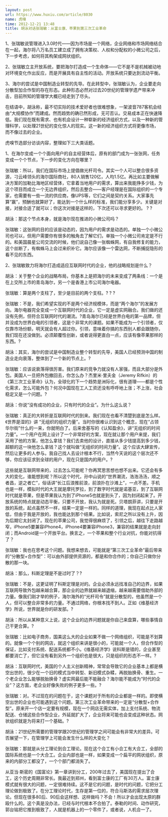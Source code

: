 ```yaml
---
layout: post
url: https://www.huxiu.com/article/8030
name: 虎嗅
time: 2012-12-21 13:48
title: 胡泳对话张瑞敏：从富士康、苹果到第三次工业革命
---
```

1、张瑞敏说管理进入3.0时代——因为市场是一个网络，企业网络和市场网络结合在一起，海尔将八万名员工建立成了拥有决策权、人权和分配权的小微公司之后，下一步考虑，如何将其构架成网状组织。

2、张瑞敏立主开放系统，要把海尔打造成一个生命体——它不是不是机械被动地对环境变化作出反应，而是开展具有自主性的活动。开放系统只要达到流动平衡。

3、海尔的尝试是中国制造业转型的先导。在此转型中，张瑞敏认为，企业要走向分散型加合作型的存在形态。此种形态必然对过去20世纪的管理学遗产带来冲击，目前所知的管理学大概已经走到了尽头。

在结语中，胡泳称，最不切实际的技术爱好者也很难想象，一架波音787客机会经由“大规模协作”而建成。然而趋势的确已然形成，无可否认。交易成本正在快速降低。我们现在既有需求、也有机会设计一种崭新的经济组织方式，以及一种新的管理科学，以处理21世纪的变化惊人的现实。这一新的经济组织方式将更像市场，而不像过去的企业。

虎嗅节选部分访谈内容，整理如下三大类话题。

1、在海尔变成一个个面向用户的自主经营体后，原有的部门成为一张张网，任务变成一个个节点，下一步的变化方向在哪里？

张瑞敏：所以，我们在国际市场上提倡做光杆司令。其实一个人可以整合很多资源，刁云峰领头的海尔国际商社，80人销售120亿，人均1.5亿。再比如主要做解决方案的加勒比海地区经营体，它拿着当地用户的需求，算出来我能挣多少钱，为这个项目而成立一个无边界组织，然后去整合——客户经理是在国际组织的一个专家，也需要有一些一流的供应商，像UPS等，它们之间是契约关系。大家事先算“赢”，预酬也就算好了，能达到一个什么样的标准，我们能分享多少。关键是对接，对接合适了就可以；你这次对接是这样的，下次还可以寻求更好的。 ? ?

胡泳：那这个节点本身，就是海尔现在推进的小微公司吗？

张瑞敏：这张网的目的应该是动态的，因为用户的需求是动态的。单独一个小微公司也可以，但用户需要你有很多的触角去了解它们，单独一个小微公司肯定是不行的。和美国晨星公司交流的时候，他们说自己像一张蜘蛛网，有自我修复的能力，这个丝断了，有蜘蛛马上会过来织补它。海尔应该像一个雷达网，不断捕捉隐形的看不见的东西。

2、张瑞敏致力将海尔打造成适应互联网时代的企业，他的战略规划是什么？

胡泳：关于整个企业的战略布局，你基本上是把海尔的未来变成了两条线：一个是在上交所上市的青岛海尔，另一个是香港上市公司海尔电器。

张瑞敏：算是两个支柱了，至少是目前的两个支柱。? ? ?

张瑞敏：不是，我们希望实现的不是两个经济规模体，而是“两个海尔”的发展方向。海尔电器完全变成一个互联网时代的企业，它一定是虚实网融合。我们做的还没有先例，但符合互联网时代的潮流。?青岛海尔已经是世界白电的第一品牌，但并没成为世界白电的引领者，这是个非常大的课题。如果不能成为一个引领者，仅仅靠市场份额，明天就会有人超过你。引领，意味着你搞的东西别人都会跟随你，我们现在还没做到。必须颠覆性创新，或者说得更直白一点，应该有像苹果那样的东西。?

胡泳：其实，海尔的尝试是中国制造业整个转型的先导，美国人已经预测中国的制造业走向衰落，整体到了一个新的节点上。?

张瑞敏：应该说衰落得很厉害。我们原来的竞争力就没有人家强，而且大部分是外包。美国人一旦把外包撤回去，你怎么办？杰里米·里夫金（Jeremy Rifkin）的《第三次工业革命》认为，全球化的下一个趋势是洲际化，很有道理——都是个性化需求，怎么可能外包？何况中国现在工人工资还没有呼呼地上涨；不上涨，社会稳定又是一个问题。?

胡泳：你说“没有成功的企业，只有时代的企业”。为什么这么说？

张瑞敏：真正的大转折是互联网时代的到来。我们现在也看不清楚到底是怎么样。《世界是湿的》讲 “无组织的组织力量”。当时你很难认识到这个概念，现在“占领华尔街”什么的一来，你就明白了。后来舍基写的《认知盈余》，讲“无组织的时间力量”。一个用户在网上设计了一个非常好的方案，现在就让那个用户来提，我们采用了他的方案，他怎么拿钱？我们去卖他的设计，直接从多少钱提高到多少钱，超额的这一块他怎么拿钱？这个就叫做“无组织的时间力量”。这个应该大肆宣传，然后让更多的人参与。我自己找人去设计根本不行，当然今天说的这个层次还不够，你应该征求到全球的用户，现在只是国内的用户。?

这些就是互联网带来的，过去怎么可能呢？你再冥思苦想也想不出来。它还会有多大的变化，谁能想到呢？所以这个时代，孙中山说的“世界潮流，浩浩汤汤，顺之者昌，逆之者亡”，俗话讲“长江后浪推前浪，前浪扑在沙滩上”，一点不差。手机也是一样，模拟时代的大王就是摩托罗拉，到了数字时代就是诺基亚，到了互联网时代就是苹果，但是苹果我认为到了iPhone5也就是到头了，因为封闭起来了。开放系统的特点就是动态平衡，只要不开放，我认为就是死。贝塔朗菲讲，只要是开放的系统，起点虽然不一样，结果一定是一样的。同样的道理，我现在起点比人家低，但由于我是开放的，我也能达到那个结果。比如说，索尼之所以没有上升，因为后期它太封闭了。现在的苹果公司，我觉得很麻烦了，引领之后，越往下走路越窄，iPhone5要兼容iPhone4，iPhone4要兼容iPhone3，兼容的结果就是走向封闭；而Android是一个开放平台。换言之，一个苹果和整个行业对抗，你能对抗得了？

张瑞敏：我也在思考这个问题。我想来想去，可能就是“第三次工业革命”最后带来的“分散型+合作型”：可以由外部提供资源的，都是和你合作的；你自己只做你分散的那一块。

胡泳：那么，科斯定理是不是过时了？?

张瑞敏：不是，这更证明了科斯定理是对的。企业必须永远找准自己的边界，如果互联网导致外包越来越合算，那企业的边界就越来越退缩，越来越需要借助外部的力量。像我们刚才举的例子，海尔海外的“光杆司令”就是分散型的，他虽然是一个人，但可以整合非常多的力量。不通过网络，你根本找不到人。正如《维基经济学》所说，世界就是你的研发部。?

胡泳：所以从某种意义上说，这个企业的边界问题就是你自己来盘算，哪些事情自己干更合算。?

张瑞敏：比如电子商务，国美这么大的企业如果不做一个网络组织，可能是不划算的。就像一个个别的网店，就这个组织来讲是很小的，可能就一个人，但合作型的保证，比如支付系统、配送系统都不小。《维基经济学》说科斯是错的，企业甚至都要消亡了，但它没有看到另外一个组织也是很大，只是组织的形态不一样。?

胡泳：互联网时代，美国的个人主义创新精神，常常会导致它的企业基本上都是横空出世的，很少在一个旧的模式当中转型、新旧模式杂糅，再脱胎换骨、重生。一个老企业怎么能够脱胎换骨？虚实网最后能不能融合？海尔能不能成为“时代的企业”？这方面，老企业好像失败的例子更多一些。?

张瑞敏：对。不过现在的问题在于，这个课题对于所有的企业都是一样的。即使横空出世的企业也可能遇到这个问题。第三次工业革命带来的一定是“分散型+合作型”。原来开一个店一定要有规模，现在一个网店无需实体，加上支付系统、物流配送、仓储这些合作型企业，外延就扩大了，企业将来可能也会变成这种状态。网状组织就是为将来打一个基础。?

胡泳：21世纪所需要的管理学跟20世纪的管理学之间可能会有非常大的差异。可否展望一下，在管理学上可能会发生什么样的大变化？

张瑞敏：那就是从分工理论到合工理论。现在这个合工有小合工有大合工，全部的国际系统也是一个大合工。企业内部也是一样，如果变成一个扁平的网状组织，原来的内部分工都没了，一个个部门都消失了。

从亚当·斯密的《国富论》第一章讲到分工，200年过去了，美国现在提出了合工，这个历史周期非常长。我最近到郑州，看到富士康的工厂有30万人。富士康模式就有很大的问题，一定很难持续。这不是它的问题，是时代的问题，它把分工理论做到极致了。在分工理论时代，生存是第一位的，符合马斯洛的需求层次理论。但现在很多80后、90后会这样想、这样做吗？不会！所以才会出现太原的群殴什么的。这个真是没办法，已经与时代根本不合拍了。泰勒的时间、动作研究，郭台铭把它推到极致了，人就是机器上的一个零件了，或者说，人机合一了。

